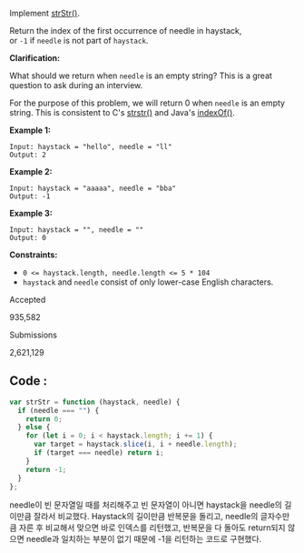 Implement [strStr()](http://www.cplusplus.com/reference/cstring/strstr/).

Return the index of the first occurrence of needle in haystack, or `-1` if `needle` is not part of `haystack`.

**Clarification:**

What should we return when `needle` is an empty string? This is a great question to ask during an interview.

For the purpose of this problem, we will return 0 when `needle` is an empty string. This is consistent to C's [strstr()](http://www.cplusplus.com/reference/cstring/strstr/) and Java's [indexOf()](<https://docs.oracle.com/javase/7/docs/api/java/lang/String.html#indexOf(java.lang.String)>).

**Example 1:**

```
Input: haystack = "hello", needle = "ll"
Output: 2

```

**Example 2:**

```
Input: haystack = "aaaaa", needle = "bba"
Output: -1

```

**Example 3:**

```
Input: haystack = "", needle = ""
Output: 0

```

**Constraints:**

- `0 <= haystack.length, needle.length <= 5 * 104`
- `haystack` and `needle` consist of only lower-case English characters.

Accepted

935,582

Submissions

2,621,129

## Code :

```jsx
var strStr = function (haystack, needle) {
  if (needle === "") {
    return 0;
  } else {
    for (let i = 0; i < haystack.length; i += 1) {
      var target = haystack.slice(i, i + needle.length);
      if (target === needle) return i;
    }
    return -1;
  }
};
```

needle이 빈 문자열일 때를 처리해주고 빈 문자열이 아니면 haystack을 needle의 길이만큼 잘라서 비교했다. Haystack의 길이만큼 반복문을 돌리고, needle의 글자수만큼 자른 후 비교해서 맞으면 바로 인덱스를 리턴했고, 반복문을 다 돌아도 return되지 않으면 needle과 일치하는 부분이 없기 때문에 -1을 리턴하는 코드로 구현했다.
